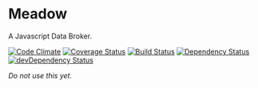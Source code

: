 Meadow
======

A Javascript Data Broker.

[![Code Climate](https://codeclimate.com/github/stevenvelozo/meadow/badges/gpa.svg)](https://codeclimate.com/github/stevenvelozo/meadow) [![Coverage Status](https://coveralls.io/repos/stevenvelozo/meadow/badge.svg?branch=master)](https://coveralls.io/r/stevenvelozo/meadow?branch=master) [![Build Status](https://travis-ci.org/stevenvelozo/meadow.svg?branch=master)](https://travis-ci.org/stevenvelozo/meadow) [![Dependency Status](https://david-dm.org/stevenvelozo/meadow.svg)](https://david-dm.org/stevenvelozo/meadow) [![devDependency Status](https://david-dm.org/stevenvelozo/meadow/dev-status.svg)](https://david-dm.org/stevenvelozo/meadow#info=devDependencies)


_Do not use this yet._

